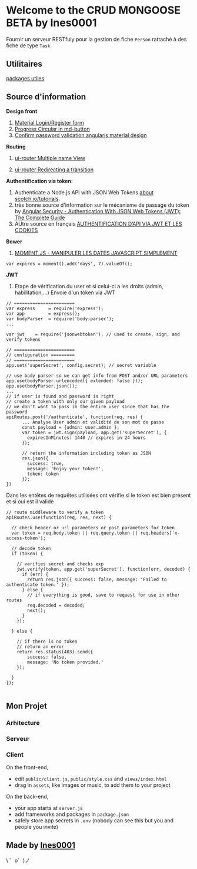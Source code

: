 # Welcome to the CRUD MONGOOSE BETA by Ines0001


Fournir un serveur RESTfuly pour la gestion de fiche `Person` rattaché à des fiche de type `Task`

## Utilitaires

[packages utiles](https://delicious-insights.com/fr/articles/libs-node-js/)

## Source d'information

**Design front**
1. [Material Login/Register form](https://www.supinfo.com/articles/single/184-decouverte-angular-material)
1. [Progress Circular in md-button](https://codepen.io/1kohei1/pen/XbwMLQ?editors=1010)
1. [Confirm password validation angularjs material design
](https://stackoverflow.com/questions/45102658/confirm-password-validation-angularjs-material-design)

**Routing**
1. [ui-router Multiple name View](https://github.com/angular-ui/ui-router/wiki/Multiple-Named-Views)

1. [ui-router Redirecting a transition](https://ui-router.github.io/guide/transitionhooks)


**Authentification via token:**
1. Authenticate a Node.js API with JSON Web Tokens [about scotch.io/tutorials](https://scotch.io/tutorials/authenticate-a-node-js-api-with-json-web-tokens).
2. très bonne source d'information sur le mécanisme de passage du token by [Angular Security - Authentication With JSON Web Tokens (JWT): The Complete Guide](https://blog.angular-university.io/angular-jwt-authentication/)
3. AUtre source en français [AUTHENTIFICATION D’API VIA JWT ET LES COOKIES](http://website.simplx.fr/blog/2016/09/27/authentification-api-via-jwt-et-cookies/)

**Bower**
1. [MOMENT.JS - MANIPULER LES DATES JAVASCRIPT SIMPLEMENT](https://momentjs.com/)
```
var expires = moment().add('days', 7).valueOf();
```

**JWT**
1. Etape de vérification du user et si celui-ci a les droits (admin, habilitation,...)
Envoie d'un token via JWT
```
// =======================
var express     = require('express');
var app         = express();
var bodyParser  = require('body-parser');
...

var jwt    = require('jsonwebtoken'); // used to create, sign, and verify tokens

// =======================
// configuration =========
// =======================
app.set('superSecret', config.secret); // secret variable

// use body parser so we can get info from POST and/or URL parameters
app.use(bodyParser.urlencoded({ extended: false }));
app.use(bodyParser.json());
...
// if user is found and password is right
// create a token with only our given payload
// we don't want to pass in the entire user since that has the password
apiRoutes.post('/authenticate', function(req, res) {
      ... Analyse User admin et validité de son mot de passe
      const payload = {admin: user.admin };
      var token = jwt.sign(payload, app.get('superSecret'), {
        expiresInMinutes: 1440 // expires in 24 hours
      });

      // return the information including token as JSON
      res.json({
        success: true,
        message: 'Enjoy your token!',
        token: token
      });
})  
```
Dans les entêtes de requêtes utilisées ont vérifie si le token est bien présent
et si oui est il valide
```
// route middleware to verify a token
apiRoutes.use(function(req, res, next) {

  // check header or url parameters or post parameters for token
  var token = req.body.token || req.query.token || req.headers['x-access-token'];

  // decode token
  if (token) {

    // verifies secret and checks exp
    jwt.verify(token, app.get('superSecret'), function(err, decoded) {      
      if (err) {
        return res.json({ success: false, message: 'Failed to authenticate token.' });    
      } else {
        // if everything is good, save to request for use in other routes
        req.decoded = decoded;    
        next();
      }
    });

  } else {

    // if there is no token
    // return an error
    return res.status(403).send({ 
        success: false, 
        message: 'No token provided.' 
    });

  }
});


```

## Mon Projet

### Arhitecture

### Serveur

### Client

On the front-end,
- edit `public/client.js`, `public/style.css` and `views/index.html`
- drag in `assets`, like images or music, to add them to your project

On the back-end,
- your app starts at `server.js`
- add frameworks and packages in `package.json`
- safely store app secrets in `.env` (nobody can see this but you and people you invite)


Made by [Ines0001](https://github.com/Ines0001-TUTO-MEANS/crud_mongoose)
-------------------

\ ゜o゜)ノ
